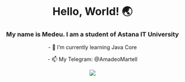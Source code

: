 <h1 align="center"> Hello, World! 🌏 </h1>
<h3 align="center">My name is Medeu. I am a student of Astana IT University</h3>
<p align="center"> - 🌱 I’m currently learning Java Core </p>
<p align="center"> - 📫 My Telegram: @AmadeoMartell </p>

<p align="center"><img align="center" src="https://github-readme-stats.vercel.app/api/top-langs/?username=AmadeoMartell&layout=pie&theme=tokyonight"></p>



